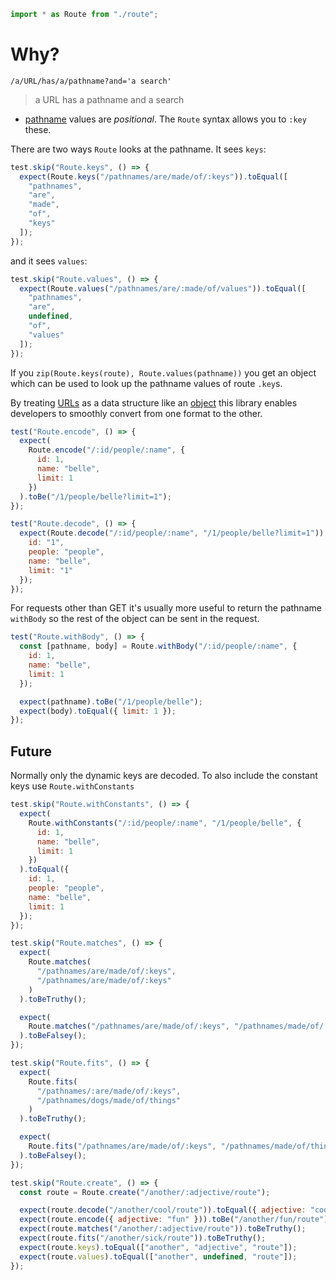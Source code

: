 ```js
import * as Route from "./route";
```

# Why?

    /a/URL/has/a/pathname?and='a search'

> a URL has a pathname and a search

- [pathname](https://developer.mozilla.org/en-US/docs/Web/API/URL/pathname) values are _positional_.
  The `Route` syntax allows you to `:key` these.

There are two ways `Route` looks at the pathname. It sees `keys`:

```js
test.skip("Route.keys", () => {
  expect(Route.keys("/pathnames/are/made/of/:keys")).toEqual([
    "pathnames",
    "are",
    "made",
    "of",
    "keys"
  ]);
});
```

and it sees `values`:

```js
test.skip("Route.values", () => {
  expect(Route.values("/pathnames/are/:made/of/values")).toEqual([
    "pathnames",
    "are",
    undefined,
    "of",
    "values"
  ]);
});
```

If you `zip(Route.keys(route), Route.values(pathname))` you get an object which can be used to look up the pathname values of route `.key`s.

By treating [URLs](https://developer.mozilla.org/en-US/docs/Web/API/URL) as a data structure like an [object](https://developer.mozilla.org/en-US/docs/Web/JavaScript/Reference/Global_Objects/Object)
this library enables developers to smoothly convert from one format to the other.

```js
test("Route.encode", () => {
  expect(
    Route.encode("/:id/people/:name", {
      id: 1,
      name: "belle",
      limit: 1
    })
  ).toBe("/1/people/belle?limit=1");
});
```

```js
test("Route.decode", () => {
  expect(Route.decode("/:id/people/:name", "/1/people/belle?limit=1")).toEqual({
    id: "1",
    people: "people",
    name: "belle",
    limit: "1"
  });
});
```

For requests other than GET it's usually more useful to return the pathname `withBody` so the rest of the object can
be sent in the request.

```js
test("Route.withBody", () => {
  const [pathname, body] = Route.withBody("/:id/people/:name", {
    id: 1,
    name: "belle",
    limit: 1
  });

  expect(pathname).toBe("/1/people/belle");
  expect(body).toEqual({ limit: 1 });
});
```

## Future

Normally only the dynamic keys are decoded. To also include the constant keys use `Route.withConstants`

```js
test.skip("Route.withConstants", () => {
  expect(
    Route.withConstants("/:id/people/:name", "/1/people/belle", {
      id: 1,
      name: "belle",
      limit: 1
    })
  ).toEqual({
    id: 1,
    people: "people",
    name: "belle",
    limit: 1
  });
});
```

```js
test.skip("Route.matches", () => {
  expect(
    Route.matches(
      "/pathnames/are/made/of/:keys",
      "/pathnames/are/made/of/:keys"
    )
  ).toBeTruthy();

  expect(
    Route.matches("/pathnames/are/made/of/:keys", "/pathnames/made/of/:keys")
  ).toBeFalsey();
});
```

```js
test.skip("Route.fits", () => {
  expect(
    Route.fits(
      "/pathnames/:are/made/of/:keys",
      "/pathnames/dogs/made/of/things"
    )
  ).toBeTruthy();

  expect(
    Route.fits("/pathnames/are/made/of/:keys", "/pathnames/made/of/things")
  ).toBeFalsey();
});
```

```js
test.skip("Route.create", () => {
  const route = Route.create("/another/:adjective/route");

  expect(route.decode("/another/cool/route")).toEqual({ adjective: "cool" });
  expect(route.encode({ adjective: "fun" })).toBe("/another/fun/route");
  expect(route.matches("/another/:adjective/route")).toBeTruthy();
  expect(route.fits("/another/sick/route")).toBeTruthy();
  expect(route.keys).toEqual(["another", "adjective", "route"]);
  expect(route.values).toEqual(["another", undefined, "route"]);
});
```
